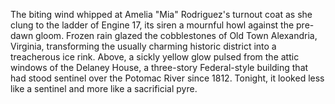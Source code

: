 The biting wind whipped at Amelia "Mia" Rodriguez's turnout coat as she clung to the ladder of Engine 17, its siren a mournful howl against the pre-dawn gloom.  Frozen rain glazed the cobblestones of Old Town Alexandria, Virginia, transforming the usually charming historic district into a treacherous ice rink.  Above, a sickly yellow glow pulsed from the attic windows of the Delaney House, a three-story Federal-style building that had stood sentinel over the Potomac River since 1812.  Tonight, it looked less like a sentinel and more like a sacrificial pyre.
